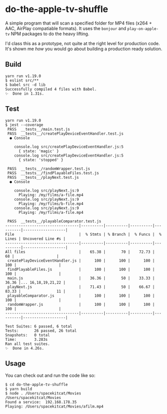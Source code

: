# do-the-apple-tv-shuffle

A simple program that will scan a specified folder for MP4 files (x264 + AAC, AirPlay compatiable formats). It uses the `bonjour` and `play-on-apple-tv` NPM packages to do the heavy lifting.


I'd class this as a prototype, not quite at the right level for production code. It's shown me *how* you would go about building a production ready solution.


## Build

```console
yarn run v1.19.0
$ eslint src/**
$ babel src -d lib
Successfully compiled 4 files with Babel.
✨  Done in 1.31s.
```

## Test

```console
yarn run v1.19.0
$ jest --coverage
 PASS  __tests__/main.test.js
 PASS  __tests__/createPlayDeviceEventHandler.test.js
  ● Console

    console.log src/createPlayDeviceEventHandler.js:5
      { state: 'magic' }
    console.log src/createPlayDeviceEventHandler.js:5
      { state: 'stopped' }

 PASS  __tests__/randomWrapper.test.js
 PASS  __tests__/findPlayableFiles.test.js
 PASS  __tests__/playNext.test.js
  ● Console

    console.log src/playNext.js:9
      Playing: /my/films/a-file.mp4
    console.log src/playNext.js:9
      Playing: /my/films/b-file.mp4
    console.log src/playNext.js:9
      Playing: /my/films/a-file.mp4

 PASS  __tests__/playableComparator.test.js
---------------------------------|----------|----------|----------|----------|-------------------|
File                             |  % Stmts | % Branch |  % Funcs |  % Lines | Uncovered Line #s |
---------------------------------|----------|----------|----------|----------|-------------------|
All files                        |    65.38 |       70 |    72.73 |       68 |                   |
 createPlayDeviceEventHandler.js |      100 |      100 |      100 |      100 |                   |
 findPlayableFiles.js            |      100 |      100 |      100 |      100 |                   |
 main.js                         |    36.36 |       50 |    33.33 |    36.36 |... 16,18,19,21,22 |
 playNext.js                     |    71.43 |       50 |    66.67 |    83.33 |                11 |
 playableComparator.js           |      100 |      100 |      100 |      100 |                   |
 randomWrapper.js                |      100 |      100 |      100 |      100 |                   |
---------------------------------|----------|----------|----------|----------|-------------------|

Test Suites: 6 passed, 6 total
Tests:       26 passed, 26 total
Snapshots:   0 total
Time:        3.283s
Ran all test suites.
✨  Done in 4.26s.
```

## Usage

You can check out and run the code like so:

```console
$ cd do-the-apple-tv-shuffle
$ yarn build
$ node . /Users/spacekitcat/Movies
/Users/spacekitcat/Movies
Found a service:  192.168.178.35
Playing: /Users/spacekitcat/Movies/afilm.mp4
```

